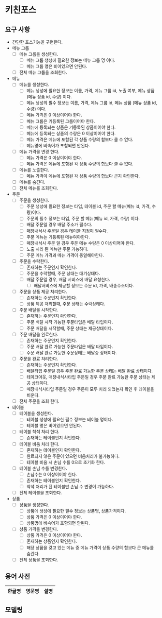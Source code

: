 # 키친포스

## 요구 사항
- 간단한 포스기능을 구현한다. 
- 메뉴 그룹 
  - [ ] 메뉴 그룹을 생성한다.
    - [ ] 메뉴 그룹 생성에 필요한 정보는 메뉴 그룹 명 이다.
    - [ ] 메뉴 그룹 명은 비어있으면 안된다.
  - [ ] 전체 메뉴 그룹을 조회한다.
  
- 메뉴
  - [ ] 메뉴를 생성한다.
    - [ ] 메뉴 생성에 필요한 정보는 이름, 가격, 메뉴 그룹 id, 노출 여부, 메뉴 상품 (메뉴 상품 id, 수량) 이다.
    - [ ] 메뉴 생성의 필수 정보는 이름, 가격, 메뉴 그룹 id, 메뉴 상품 (메뉴 상품 id, 수량) 이다.
    - [ ] 메뉴 가격은 0 이상이어야 한다.
    - [ ] 메뉴 그룹은 기등록된 그룹이어야 한다.
    - [ ] 메뉴에 등록되는 상품은 기등록된 상품이어야 한다.
    - [ ] 메뉴에 등록되는 상품의 수량은 0 이상이어야 한다.
    - [ ] 메뉴 가격은 메뉴에 포함된 각 상품 수량의 합보다 클 수 없다.
    - [ ] 메뉴명에 비속어가 포함되면 안된다. 
  - [ ] 메뉴 가격을 변경 한다.
    - [ ] 메뉴 가격은 0 이상이어야 한다. 
    - [ ] 메뉴 가격은 메뉴에 포함된 각 상품 수량의 합보다 클 수 없다.
  - [ ] 메뉴를 노출한다.
    - [ ] 메뉴 가격이 메뉴에 포함된 각 상품 수량의 합보다 큰지 확인한다.
  - [ ] 메뉴를 숨긴다.
  - [ ] 전체 메뉴를 조회한다.

- 주문
  - [ ] 주문을 생성한다.
    - [ ] 주문 생성에 필요한 정보는 타입, 테이블 id, 주문 할 메뉴(메뉴 id, 가격, 수량)이다. 
    - [ ] 주문의 필수 정보는 타입, 주문 할 메뉴(메뉴 id, 가격, 수량) 이다.
    - [ ] 배달 주문일 경우 배달 주소가 필수다.
    - [ ] 매장내식사 주문일 경우 테이블 지정이 필수다.
    - [ ] 주문 메뉴는 기등록된 메뉴여야한다.
    - [ ] 매장내식사 주문 일 경우 주문 메뉴 수량은 0 이상이어야 한다.
    - [ ] 노출 처리 된 메뉴만 주문 가능하다.
    - [ ] 주문 메뉴 가격과 메뉴 가격이 동일해야한다. 
  - [ ] 주문을 수락한다.
    - [ ] 존재하는 주문인지 확인한다.
    - [ ] 주문을 수락할때, 주문 상태는 대기상태다.
    - [ ] 배달 주문일 경우, 배달 서비스에 배달 요청한다.
      - [ ] 배달서비스에 제공할 정보는 주문 id, 가격, 배송주소이다. 
  - [ ] 주문을 상품 제공 처리한다.
    - [ ] 존재하는 주문인지 확인한다.
    - [ ] 상품 제공 처리할때, 주문 상태는 수락상태다.
  - [ ] 주문 배달을 시작한다.
    - [ ] 존재하는 주문인지 확인한다.
    - [ ] 주문 배달 시작 가능한 주문타입은 배달 타입이다. 
    - [ ] 주문 배달을 시작할때, 주문 상태는 제공상태이다.
  - [ ] 주문 배달을 완료한다.
    - [ ] 존재하는 주문인지 확인한다.
    - [ ] 주문 배달 완료 가능한 주문타입은 배달 타입이다.
    - [ ] 주문 배달 완료 가능한 주문상태는 배달중 상태이다.
  - [ ] 주문을 완료 처리한다.
    - [ ] 존재하는 주문인지 확인한다.
    - [ ] 배달타입 주문일 경우 주문 완료 가능한 주문 상태는 배달 완료 상태이다.
    - [ ] 테이크아웃, 매장내식사타입 주문일 경우 주문 완료 가능한 주문 상태는 제공 상태이다.
    - [ ] 매장내식사타입 주문일 경우 주문이 모두 처리 되었는지 확인 후 테이블을 비운다.
  - [ ] 전체 주문을 조회 한다. 
  
- 테이블
  - [ ] 테이블을 생성한다.
    - [ ] 테이블 생성에 필요한 필수 정보는 테이블 명이다.
    - [ ] 테이블 명은 비어있으면 안된다.
  - [ ] 테이블 착석 처리 한다.
    - [ ] 존재하는 테이블인지 확인한다.
  - [ ] 테이블 비움 처리 한다.
    - [ ] 존재하는 테이블인지 확인한다.
    - [ ] 완료되지 않은 주문이 있으면 비움처리가 불가능하다.
    - [ ] 테이블 비움 시 손님 수를 0으로 초기화 한다.
  - [ ] 테이블 손님 수를 변경한다. 
    - [ ] 손님수는 0 이상이어야 한다.
    - [ ] 존재하는 테이블인지 확인한다. 
    - [ ] 착석 처리가 된 테이블만 손님 수 변경이 가능하다.
  - [ ] 전체 테이블을 조회한다.
  
- 상품
  - [ ] 상품을 생성한다.
    - [ ] 상품에 생성에 필요한 필수 정보는 상품명, 상품가격이다.
    - [ ] 상품 가격은 0 이상이어야 한다.
    - [ ] 상품명에 비속어가 포함되면 안된다.
  - [ ] 상품 가격을 변경한다.
    - [ ] 상품 가격은 0 이상이어야 한다. 
    - [ ] 존재하는 상품인지 확인한다.
    - [ ] 해당 상품을 갖고 있는 메뉴 중 메뉴 가격이 상품 수량의 합보다 큰 메뉴를 숨긴다.  
  - [ ] 전체 상품을 조회한다.

## 용어 사전

| 한글명 | 영문명 | 설명 |
| --- | --- | --- |

## 모델링

